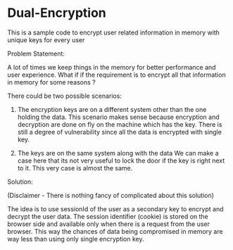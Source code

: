 # Dual-Encryption
This is a sample code to encrypt user related information in memory with unique keys for every user

Problem Statement:

A lot of times we keep things in the memory for better performance and  user experience. What if if the requirement  is to encrypt all that information in memory for some reasons ?

There could be two possible scenarios:

1. The encryption keys are on a different system other than the one holding the data.
      This scenario makes sense because encryption and decryption are done on fly on the machine which has the key. There is still a degree of vulnerability since all the data is encrypted with single key.


2. The keys are on the same system along with the data
      We can make a case here that its not very useful to lock the door if the key is right next to it. This very case is almost the same.



Solution:

(Disclaimer - There is nothing fancy of complicated about this solution)       

 The idea is to use sessionId of the user as a secondary key to encrypt and decrypt the user data. The session identifier (cookie) is stored on the browser side and available only when there is a request  from the user browser. This way the chances of data being compromised in memory are way less than using only single encryption key.
